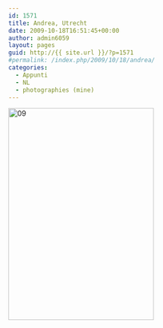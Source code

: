 ```yaml
---
id: 1571
title: Andrea, Utrecht
date: 2009-10-18T16:51:45+00:00
author: admin6059
layout: pages
guid: http://{{ site.url }}/?p=1571
#permalink: /index.php/2009/10/18/andrea/
categories:
  - Appunti
  - NL
  - photographies (mine)
---
```

<img class="aligncenter size-full wp-image-3359" src="{{ site.url }}/images/uploads/2009/10/09.jpg" alt="09" width="291" height="425" />